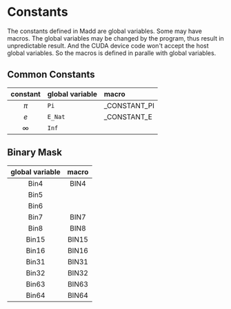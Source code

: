 Constants
===

The constants defined in Madd are global variables. Some may have macros. The global variables may be changed by the program, thus result in unpredictable result. And the CUDA device code won't accept the host global variables. So the macros is defined in paralle with global variables.

Common Constants
---

| constant | global variable | macro |
| :------: | :-------------- | :---- |
| $\pi$ | `Pi` | _CONSTANT_PI |
| $e$ | `E_Nat` | _CONSTANT_E |
| $\infty$ | `Inf` |  |

Binary Mask
---

| global variable | macro |
| :-------------: | :---: |
| Bin4 | BIN4 |
| Bin5 |  |
| Bin6 |  |
| Bin7 | BIN7 |
| Bin8 | BIN8 |
| Bin15 | BIN15 |
| Bin16 | BIN16 |
| Bin31 | BIN31 |
| Bin32 | BIN32 |
| Bin63 | BIN63 |
| Bin64 | BIN64 |